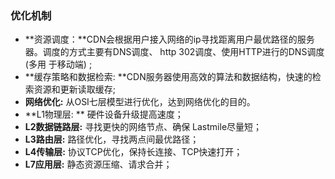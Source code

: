 ### 优化机制

 * **资源调度：**CDN会根据用户接入网络的ip寻找距离用户最优路径的服务器。调度的方式主要有DNS调度、 http 302调度、使用HTTP进行的DNS调度(多用 于移动端) ;
 * **缓存策略和数据检索: **CDN服务器使用高效的算法和数据结构，快速的检索资源和更新读取缓存;
 * **网络优化:** 从OSI七层模型进行优化，达到网络优化的目的。
 * **L1物理层: **  硬件设备升级提高速度；
 * **L2数据链路层:** 寻找更快的网络节点、确保 Lastmile尽量短；
 * **L3路由层:** 路径优化，寻找两点间最优路径；
 * **L4传输层:** 协议TCP优化，保持长连接、TCP快速打开；
 * **L7应用层:** 静态资源压缩、请求合并；

